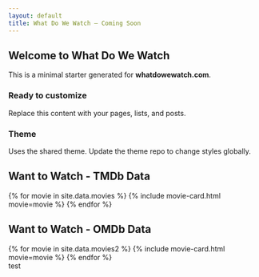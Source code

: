 ```yaml
---
layout: default
title: What Do We Watch — Coming Soon
---
```


<section class="container">
  <h2>Welcome to What Do We Watch</h2>
  <p class="lead">This is a minimal starter generated for <strong>whatdowewatch.com</strong>.</p>

  <div class="grid">
    <article class="card">
      <h3>Ready to customize</h3>
      <p>Replace this content with your pages, lists, and posts.</p>
    </article>
    <article class="card">
      <h3>Theme</h3>
      <p>Uses the shared theme. Update the theme repo to change styles globally.</p>
    </article>
  </div>

  <h2>Want to Watch - TMDb Data</h2>
  <div class="movie-list">
    {% for movie in site.data.movies %}
      {% include movie-card.html movie=movie %}
    {% endfor %}
  </div>

  <h2>Want to Watch - OMDb Data</h2>
  <div class="movie-list">
    {% for movie in site.data.movies2 %}
      {% include movie-card.html movie=movie %}
    {% endfor %}
  </div>
</section>test